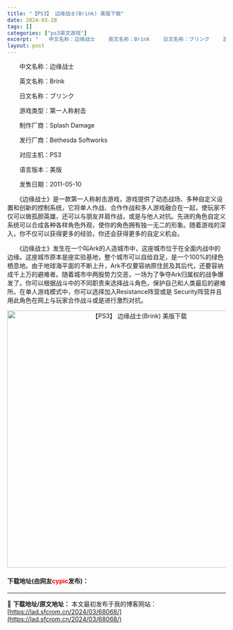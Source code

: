 ```yaml
---
title: "【PS3】 边缘战士(Brink) 美版下载"
date: 2024-03-28
tags: []
categories: ["ps3英文游戏"]
excerpt: "　　中文名称：边缘战士 　　英文名称：Brink 　　日文名称：ブリンク 　　游戏类型：第一人称射击 　　制作厂商：Splash Damage 　　发行厂商：Bethesda Softworks 　　对应主机：PS3 　　语言版本：美版 　　发售日期：2011-05-10 　　《边缘战士》是一款第一&hellip;"
layout: post
---
```


 <p>　　中文名称：边缘战士</p> <p>　　英文名称：Brink</p> <p>　　日文名称：ブリンク</p> <p>　　游戏类型：第一人称射击</p> <p>　　制作厂商：Splash Damage</p> <p>　　发行厂商：Bethesda Softworks</p> <p>　　对应主机：PS3</p> <p>　　语言版本：美版</p> <p>　　发售日期：2011-05-10</p> <p>　　《边缘战士》是一款第一人称射击游戏，游戏提供了动态战场、多种自定义设置和创新的控制系统，它将单人作战、合作作战和多人游戏融合在一起，使玩家不仅可以做孤胆英雄，还可以与朋友并肩作战，或是与他人对抗。先进的角色自定义系统可以合成各种各样角色外观，使你的角色拥有独一无二的形象。随着游戏的深入，你不仅可以获得更多的经验，你还会获得更多的自定义机会。</p> <p>　　《边缘战士》发生在一个叫Ark的人造城市中，这座城市位于在全面内战中的边缘。这座城市原本是座实验基地，整个城市可以自给自足，是一个100%的绿色栖息地。由于地球海平面的不断上升，Ark不仅要容纳原住民及其后代，还要容纳成千上万的避难者。随着城市中两股势力交恶，一场为了争夺Ark归属权的战争爆发了。你可以根据战斗中的不同职责来选择战斗角色，保护自己和人类最后的避难所。在单人游戏模式中，你可以选择加入Resistance阵营或是 Security阵营并且用此角色在网上与玩家合作战斗或是进行激烈对抗。</p> <p align="center"><img align="" border="0" src="https://lad.sfcrom.cn/wp-content/uploads/2024/03/20240328_66051bae603ed.jpg" width="594" alt="【PS3】 边缘战士(Brink) 美版下载" /></p> <p><h4>下载地址(由网友<font color="red">cypic</font>发布)：</h4></p> 

---
📖 **下载地址/原文地址：** 本文最初发布于我的博客网站：[https://lad.sfcrom.cn/2024/03/68068/](https://lad.sfcrom.cn/2024/03/68068/)

